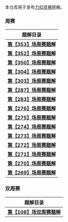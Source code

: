 本仓库用于发布[力扣竞赛](https://leetcode.cn/contest/)题解。



### 周赛

| 题解目录                                                     |
| ------------------------------------------------------------ |
| **[第【353】场周赛题解](https://github.com/hzchenxiaobin/LeetcodeContest/blob/master/%E5%91%A8%E8%B5%9B/Leetcode%E7%AC%AC%E3%80%90353%E3%80%91%E5%9C%BA%E5%91%A8%E8%B5%9B%E9%A2%98%E8%A7%A3.md)** |
| **[第【352】场周赛题解](https://github.com/hzchenxiaobin/LeetcodeContest/blob/master/%E5%91%A8%E8%B5%9B/LeetCode%E7%AC%AC%E3%80%90352%E3%80%91%E5%9C%BA%E5%91%A8%E8%B5%9B%E9%A2%98%E8%A7%A3.md)** |
| **[第【350】场周赛题解](https://github.com/hzchenxiaobin/LeetcodeContest/blob/master/%E5%91%A8%E8%B5%9B/LeetCode%E7%AC%AC%E3%80%90350%E3%80%91%E5%9C%BA%E5%91%A8%E8%B5%9B%E9%A2%98%E8%A7%A3.md)** |
| **[第【304】场周赛题解](https://github.com/hzchenxiaobin/LeetcodeContest/blob/master/%E5%91%A8%E8%B5%9B/LeetCode%E7%AC%AC%E3%80%90304%E3%80%91%E5%9C%BA%E5%91%A8%E8%B5%9B%E9%A2%98%E8%A7%A3.md)** |
| **[第【303】场周赛题解](https://github.com/hzchenxiaobin/LeetcodeContest/blob/master/%E5%91%A8%E8%B5%9B/LeetCode%E7%AC%AC%E3%80%90303%E3%80%91%E5%9C%BA%E5%91%A8%E8%B5%9B%E9%A2%98%E8%A7%A3.md)** |
| **[第【287】场周赛题解](https://github.com/hzchenxiaobin/LeetcodeContest/blob/master/%E5%91%A8%E8%B5%9B/LeetCode%E7%AC%AC%E3%80%90287%E3%80%91%E5%9C%BA%E5%91%A8%E8%B5%9B%E9%A2%98%E8%A7%A3.md)** |
| **[第【283】场周赛题解](https://github.com/hzchenxiaobin/LeetcodeContest/blob/master/%E5%91%A8%E8%B5%9B/LeetCode%E7%AC%AC%E3%80%90283%E3%80%91%E5%9C%BA%E5%91%A8%E8%B5%9B%E9%A2%98%E8%A7%A3.md)** |
| **[第【276】场周赛题解](https://github.com/hzchenxiaobin/LeetcodeContest/blob/master/%E5%91%A8%E8%B5%9B/LeetCode%E7%AC%AC%E3%80%90276%E3%80%91%E5%9C%BA%E5%91%A8%E8%B5%9B%E9%A2%98%E8%A7%A3.md)** |
| **[第【275】场周赛题解](http://c.nxw.so/8upNI)**             |
| **[第【274】场周赛题解](https://github.com/hzchenxiaobin/LeetcodeContest/blob/master/%E5%91%A8%E8%B5%9B/LeetCode%E7%AC%AC%E3%80%90274%E3%80%91%E5%9C%BA%E5%91%A8%E8%B5%9B%E9%A2%98%E8%A7%A3.md)** |
| **[第【273】场周赛题解](https://github.com/hzchenxiaobin/LeetcodeContest/blob/master/%E5%91%A8%E8%B5%9B/LeetCode%E7%AC%AC%E3%80%90273%E3%80%91%E5%9C%BA%E5%91%A8%E8%B5%9B%E9%A2%98%E8%A7%A3.md)** |
| **[第【272】场周赛题解](https://github.com/hzchenxiaobin/LeetcodeContest/blob/master/%E5%91%A8%E8%B5%9B/LeetCode%E7%AC%AC%E3%80%90272%E3%80%91%E5%9C%BA%E5%91%A8%E8%B5%9B%E9%A2%98%E8%A7%A3.md)** |
| **[第【271】场周赛题解](https://github.com/hzchenxiaobin/LeetcodeContest/blob/master/%E5%91%A8%E8%B5%9B/LeetCode%E7%AC%AC%E3%80%90271%E3%80%91%E5%9C%BA%E5%91%A8%E8%B5%9B%E9%A2%98%E8%A7%A3.md)** |
| **[第【270】场周赛题解](https://github.com/hzchenxiaobin/LeetcodeContest/blob/master/%E5%91%A8%E8%B5%9B/LeetCode%E7%AC%AC%E3%80%90270%E3%80%91%E5%9C%BA%E5%91%A8%E8%B5%9B%E9%A2%98%E8%A7%A3.md)** |
| **[第【269】场周赛题解](https://github.com/hzchenxiaobin/LeetcodeContest/blob/master/%E5%91%A8%E8%B5%9B/LeetCode%E7%AC%AC%E3%80%90269%E3%80%91%E5%9C%BA%E5%91%A8%E8%B5%9B%E9%A2%98%E8%A7%A3.md)** |



### 双周赛

| 题解目录                                                     |
| ------------------------------------------------------------ |
| **[第【108】场双周赛题解](https://github.com/hzchenxiaobin/LeetcodeContest/blob/master/%E5%8F%8C%E5%91%A8%E8%B5%9B/LeetCode%E7%AC%AC%E3%80%90108%E3%80%91%E5%9C%BA%E5%8F%8C%E5%91%A8%E8%B5%9B%E9%A2%98%E8%A7%A3.md)** |

